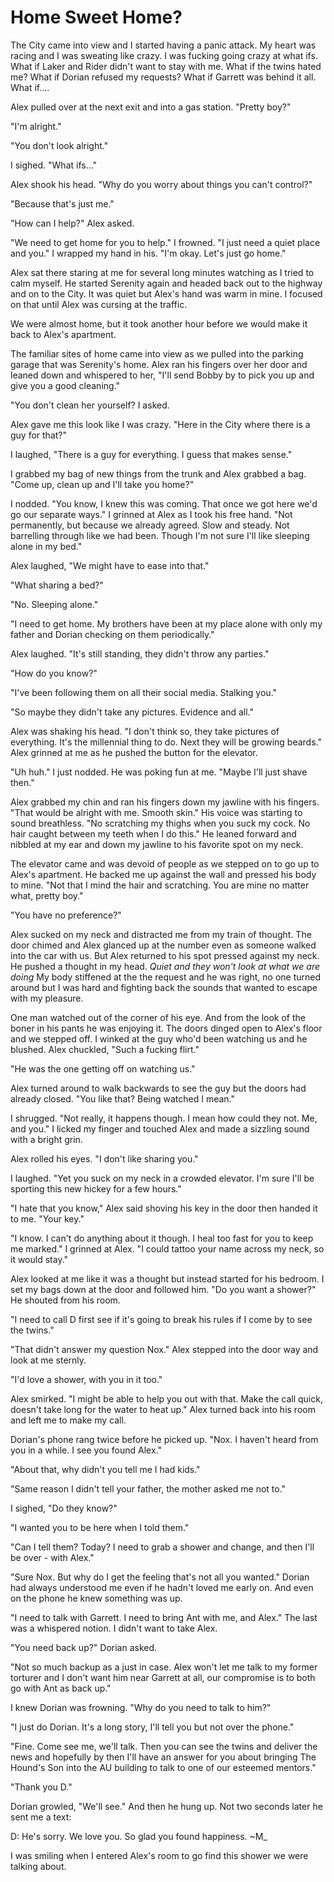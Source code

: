# Home Sweet Home?

The City came into view and I started having a panic attack. My heart was racing and I was sweating like crazy. I was fucking going crazy at what ifs. What if Laker and Rider didn't want to stay with me. What if the twins hated me? What if Dorian refused my requests? What if Garrett was behind it all.  What if....

Alex pulled over at the next exit and into a gas station. "Pretty boy?"

"I'm alright."

"You don't look alright."

I sighed. "What ifs..."

Alex shook his head. "Why do you worry about things you can't control?"

"Because that's just me."

"How can I help?" Alex asked.

"We need to get home for you to help." I frowned. "I just need a quiet place and you." I wrapped my hand in his. "I'm okay. Let's just go home."

Alex sat there staring at me for several long minutes watching as I tried to calm myself.  He started Serenity again and headed back out to the highway and on to the City. It was quiet but Alex's hand was warm in mine. I focused on that until Alex was cursing at the traffic.

We were almost home, but it took another hour before we would make it back to Alex's apartment.

The familiar sites of home came into view as we pulled into the parking garage that was Serenity's home. Alex ran his fingers over her door and leaned down and whispered to her, "I'll send Bobby by to pick you up and give you a good cleaning."

"You don't clean her yourself?  I asked.

Alex gave me this look like I was crazy. "Here in the City where there is a guy for that?"

I laughed, "There is a guy for everything. I guess that makes sense."

I grabbed my bag of new things from the trunk and Alex grabbed a bag. "Come up, clean up and I'll take you home?"

I nodded. "You know, I knew this was coming. That once we got here we'd go our separate ways." I grinned at Alex as I took his free hand. "Not permanently, but because we already agreed. Slow and steady. Not barrelling through like we had been. Though I'm not sure I'll like sleeping alone in my bed."

Alex laughed, "We might have to ease into that."

"What sharing a bed?"

"No. Sleeping alone."

"I need to get home. My brothers have been at my place alone with only my father and Dorian checking on them periodically."

Alex laughed. "It's still standing, they didn't throw any parties."

"How do you know?"

"I've been following them on all their social media. Stalking you."

"So maybe they didn't take any pictures. Evidence and all."

Alex was shaking his head. "I don't think so, they take pictures of everything. It's the millennial thing to do. Next they will be growing beards." Alex grinned at me as he pushed the button for the elevator.

"Uh huh." I just nodded. He was poking fun at me. "Maybe I'll just shave then."

Alex grabbed my chin and ran his fingers down my jawline with his fingers. "That would be alright with me. Smooth skin." His voice was starting to sound breathless. "No scratching my thighs when you suck my cock. No hair caught between my teeth when I do this." He leaned forward and nibbled at my ear and down my jawline to his favorite spot on my neck.

The elevator came and was devoid of people as we stepped on to go up to Alex's apartment.  He backed me up against the wall and pressed his body to mine.  "Not that I mind the hair and scratching. You are mine no matter what, pretty boy."

"You have no preference?"

Alex sucked on my neck and distracted me from my train of thought. The door chimed and Alex glanced up at the number even as someone walked into the car with us. But Alex returned to his spot pressed against my neck. He pushed a thought in my head.  _Quiet and they won't look at what we are doing_ My body stiffened at the the request and he was right, no one turned around but I was hard and fighting back the sounds that wanted to escape with my pleasure.

One man watched out of the corner of his eye. And from the look of the boner in his pants he was enjoying it. The doors dinged open to Alex's floor and we stepped off.  I winked at the guy who'd been watching us and he blushed. Alex chuckled, "Such a fucking flirt."

"He was the one getting off on watching us."

Alex turned around to walk backwards to see the guy but the doors had already closed.  "You like that? Being watched I mean."

I shrugged. "Not really, it happens though. I mean how could they not. Me, and you." I licked my finger and touched Alex and made a sizzling sound with a bright grin.

Alex rolled his eyes. "I don't like sharing you."

I laughed. "Yet you suck on my neck in a crowded elevator. I'm sure I'll be sporting this new hickey for a few hours."

"I hate that you know," Alex said shoving his key in the door then handed it to me. "Your key."

"I know. I can't do anything about it though. I heal too fast for you to keep me marked."  I grinned at Alex. "I could tattoo your name across my neck, so it would stay."

Alex looked at me like it was a thought but instead started for his bedroom. I set my bags down at the door and followed him. "Do you want a shower?" He shouted from his room.

"I need to call D first see if it's going to break his rules if I come by to see the twins."

"That didn't answer my question Nox." Alex stepped into the door way and look at me sternly.

"I'd love a shower, with you in it too."

Alex smirked. "I might be able to help you out with that. Make the call quick, doesn't take long for the water to heat up." Alex turned back into his room and left me to make my call.

Dorian's phone rang twice before he picked up. "Nox. I haven't heard from you in a while.  I see you found Alex."

"About that, why didn't you tell me I had kids."

"Same reason I didn't tell your father, the mother asked me not to."

I sighed, "Do they know?"

"I wanted you to be here when I told them."

"Can I tell them? Today? I need to grab a shower and change, and then I'll be over - with Alex."

"Sure Nox. But why do I get the feeling that's not all you wanted." Dorian had always understood me even if he hadn't loved me early on. And even on the phone he knew something was up.

"I need to talk with Garrett. I need to bring Ant with me, and Alex." The last was a whispered notion. I didn't want to take Alex.


"You need back up?" Dorian asked.

"Not so much backup as a just in case. Alex won't let me talk to my former torturer and I don't want him near Garrett at all, our compromise is to both go with Ant as back up."

I knew Dorian was frowning.  "Why do you need to talk to him?"

"I just do Dorian. It's a long story, I'll tell you but not over the phone."

"Fine. Come see me, we'll talk. Then you can see the twins and deliver the news and hopefully by then I'll have an answer for you about bringing The Hound's Son into the AU building to talk to one of our esteemed mentors."

"Thank you D."

Dorian growled, "We'll see." And then he hung up. Not two seconds later he sent me a text:

D: He's sorry.  We love you.  So glad you found happiness. ~M_

I was smiling when I entered Alex's room to go find this shower we were talking about.
